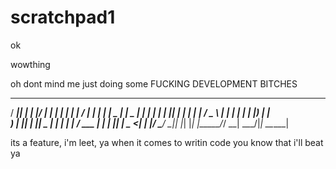 scratchpad1
===========

ok

wowthing


oh dont mind me just doing some FUCKING DEVELOPMENT BITCHES


 ____  _   _  ____ _   _   _____ _____    _  _____ _   _ ____  _____ 
/ ___|| | | |/ ___| | | | |  ___| ____|  / \|_   _| | | |  _ \| ____|
\___ \| | | | |   | |_| | | |_  |  _|   / _ \ | | | | | | |_) |  _|  
 ___) | |_| | |___|  _  | |  _| | |___ / ___ \| | | |_| |  _ <| |___ 
|____/ \___/ \____|_| |_| |_|   |_____/_/   \_\_|  \___/|_| \_\_____|
                                                                     

its a feature,
i'm leet, ya
when it comes to writin code
you know that i'll beat ya

